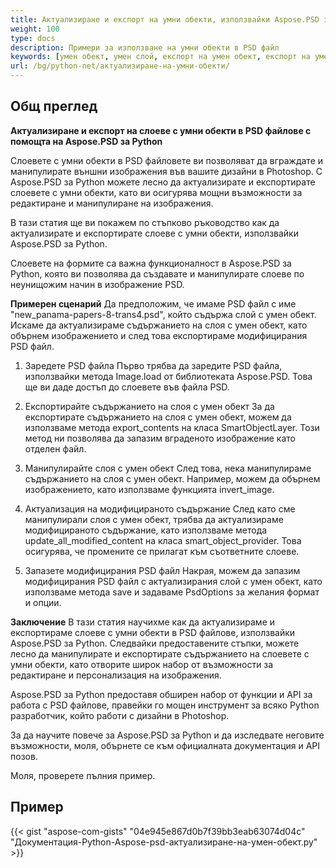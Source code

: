 ```yaml
---
title: Актуализиране и експорт на умни обекти, използвайки Aspose.PSD за Python
weight: 100
type: docs
description: Примери за използване на умни обекти в PSD файл
keywords: [умен обект, умен слой, експорт на умен обект, експорт на умен слой, актуализиране на умен обект, актуализиране на умен слой, psd api, python, примерен код]
url: /bg/python-net/актуализиране-на-умни-обекти/
---
```


## **Общ преглед**

**Актуализиране и експорт на слоеве с умни обекти в PSD файлове с помощта на Aspose.PSD за Python**

Слоевете с умни обекти в PSD файловете ви позволяват да вграждате и манипулирате външни изображения във вашите дизайни в Photoshop. С Aspose.PSD за Python можете лесно да актуализирате и експортирате слоевете с умни обекти, като ви осигурява мощни възможности за редактиране и манипулиране на изображения.

В тази статия ще ви покажем по стъпково ръководство как да актуализирате и експортирате слоеве с умни обекти, използвайки Aspose.PSD за Python.

Слоевете на формите са важна функционалност в Aspose.PSD за Python, която ви позволява да създавате и манипулирате слоеве по неунищожим начин в изображение PSD.

**Примерен сценарий**
Да предположим, че имаме PSD файл с име "new_panama-papers-8-trans4.psd", който съдържа слой с умен обект. Искаме да актуализираме съдържанието на слоя с умен обект, като обърнем изображението и след това експортираме модифицирания PSD файл.

1. Заредете PSD файла
Първо трябва да заредите PSD файла, използвайки метода Image.load от библиотеката Aspose.PSD. Това ще ви даде достъп до слоевете във файла PSD.

2. Експортирайте съдържанието на слоя с умен обект
За да експортирате съдържанието на слоя с умен обект, можем да използваме метода export_contents на класа SmartObjectLayer. Този метод ни позволява да запазим вграденото изображение като отделен файл.

3. Манипулирайте слоя с умен обект
След това, нека манипулираме съдържанието на слоя с умен обект. Например, можем да обърнем изображението, като използваме функцията invert_image.

4. Актуализация на модифицираното съдържание
След като сме манипулирали слоя с умен обект, трябва да актуализираме модифицираното съдържание, като използваме метода update_all_modified_content на класа smart_object_provider. Това осигурява, че промените се прилагат към съответните слоеве.

5. Запазете модифицирания PSD файл
Накрая, можем да запазим модифицирания PSD файл с актуализирания слой с умен обект, като използваме метода save и задаваме PsdOptions за желания формат и опции.

**Заключение**
В тази статия научихме как да актуализираме и експортираме слоеве с умни обекти в PSD файлове, използвайки Aspose.PSD за Python. Следвайки предоставените стъпки, можете лесно да манипулирате и експортирате съдържанието на слоевете с умни обекти, като отворите широк набор от възможности за редактиране и персонализация на изображения.

Aspose.PSD за Python предоставя обширен набор от функции и API за работа с PSD файлове, правейки го мощен инструмент за всяко Python разработчик, който работи с дизайни в Photoshop.

За да научите повече за Aspose.PSD за Python и да изследвате неговите възможности, моля, обърнете се към официалната документация и API позов. 

Моля, проверете пълния пример.

## **Пример**
{{< gist "aspose-com-gists" "04e945e867d0b7f39bb3eab63074d04c" "Документация-Python-Aspose-psd-актуализиране-на-умен-обект.py" >}}
